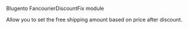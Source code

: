 Blugento FancourierDiscountFix module

Allow you to set the free shipping amount based on price after discount.
